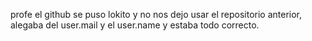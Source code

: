 profe el github se puso lokito y no nos dejo usar el repositorio anterior, alegaba del user.mail y el user.name y estaba todo correcto.
